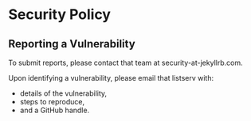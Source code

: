 # Security Policy

## Reporting a Vulnerability

To submit reports, please contact that team at security-at-jekyllrb.com.

Upon identifying a vulnerability, please email that listserv with:

* details of the vulnerability,
* steps to reproduce,
* and a GitHub handle.
